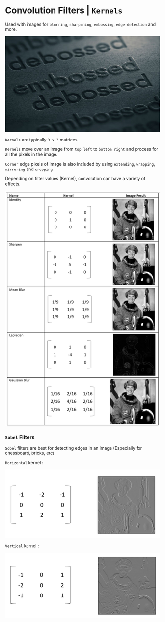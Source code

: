 # Convolution Filters | `Kernels`

Used with images for `blurring`, `sharpening`, `embossing`, `edge detection` and more.

![Emboss - Deboss](Image/EmbossDeboss.jpg)

`Kernels` are typically `3 x 3` matrices.

`Kernels` move over an image from `top left` to `bottom right` and process for all the pixels in the image.

`Corner` edge pixels of image is also included by using `extending`, `wrapping`, `mirroring` and `cropping`

Depending on filter values (Kernel), convolution can have a variety of effects.

![Kernel](Image/Kernel.png)

### `Sobel` Filters

`Sobel` filters are best for detecting edges in an image (Especially for chessboard, bricks, etc)

`Horizontal` kernel :

![Horizontal Kernel](Image/HorizontalSobel.png)

`Vertical` kernel :

![Vertical Kernel](Image/VerticalSobel.png)
